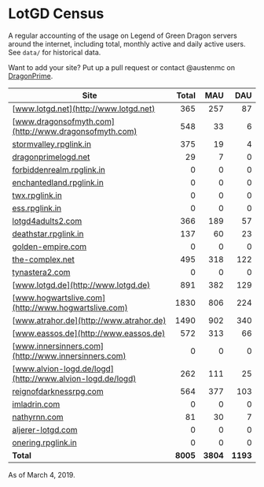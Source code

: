 # LotGD Census
A regular accounting of the usage on Legend of Green Dragon servers around the internet, including total, monthly active and daily active users. See `data/` for historical data.

Want to add your site? Put up a pull request or contact @austenmc on [DragonPrime](http://dragonprime.net).


Site | Total | MAU | DAU
--- | ---:| ---:| ---:
[www.lotgd.net](http://www.lotgd.net)|365|257|87
[www.dragonsofmyth.com](http://www.dragonsofmyth.com)|548|33|6
[stormvalley.rpglink.in](http://stormvalley.rpglink.in)|375|19|4
[dragonprimelogd.net](http://dragonprimelogd.net)|29|7|0
[forbiddenrealm.rpglink.in](http://forbiddenrealm.rpglink.in)|0|0|0
[enchantedland.rpglink.in](http://enchantedland.rpglink.in)|0|0|0
[twx.rpglink.in](http://twx.rpglink.in)|0|0|0
[ess.rpglink.in](http://ess.rpglink.in)|0|0|0
[lotgd4adults2.com](http://lotgd4adults2.com)|366|189|57
[deathstar.rpglink.in](http://deathstar.rpglink.in)|137|60|23
[golden-empire.com](http://golden-empire.com)|0|0|0
[the-complex.net](http://the-complex.net)|495|318|122
[tynastera2.com](http://tynastera2.com)|0|0|0
[www.lotgd.de](http://www.lotgd.de)|891|382|129
[www.hogwartslive.com](http://www.hogwartslive.com)|1830|806|224
[www.atrahor.de](http://www.atrahor.de)|1490|902|340
[www.eassos.de](http://www.eassos.de)|572|313|66
[www.innersinners.com](http://www.innersinners.com)|0|0|0
[www.alvion-logd.de/logd](http://www.alvion-logd.de/logd)|262|111|25
[reignofdarknessrpg.com](http://reignofdarknessrpg.com)|564|377|103
[imladrin.com](http://imladrin.com)|0|0|0
[nathyrnn.com](http://nathyrnn.com)|81|30|7
[aljerer-lotgd.com](http://aljerer-lotgd.com)|0|0|0
[onering.rpglink.in](http://onering.rpglink.in)|0|0|0
**Total**|**8005**|**3804**|**1193**

As of March 4, 2019.
